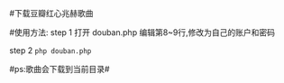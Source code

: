 #下载豆瓣红心兆赫歌曲

#使用方法: 
step 1
打开 douban.php 编辑第8~9行,修改为自己的账户和密码

step 2
`php douban.php`

#ps:歌曲会下载到当前目录#

